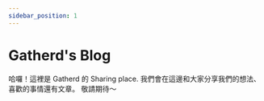 ```yaml
---
sidebar_position: 1
---
```


# Gatherd's Blog

哈囉！這裡是 Gatherd 的 Sharing place.
我們會在這邊和大家分享我們的想法、喜歡的事情還有文章。 敬請期待～

